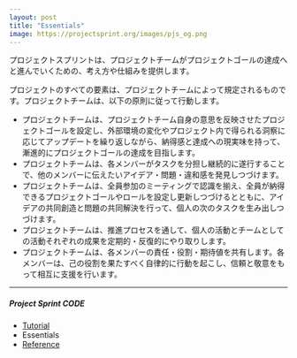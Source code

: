 ```yaml
---
layout: post
title: "Essentials"
image: https://projectsprint.org/images/pjs_og.png
---
```


プロジェクトスプリントは、プロジェクトチームがプロジェクトゴールの達成へと進んでいくための、考え方や仕組みを提供します。

プロジェクトのすべての要素は、プロジェクトチームによって規定されるものです。プロジェクトチームは、以下の原則に従って行動します。

- プロジェクトチームは、プロジェクトチーム自身の意思を反映させたプロジェクトゴールを設定し、外部環境の変化やプロジェクト内で得られる洞察に応じてアップデートを繰り返しながら、納得感と達成への現実味を持って、漸進的にプロジェクトゴールの達成を目指します。
- プロジェクトチームは、各メンバーがタスクを分担し継続的に遂行することで、他のメンバーに伝えたいアイデア・問題・違和感を発見しつづけます。
- プロジェクトチームは、全員参加のミーティングで認識を揃え、全員が納得できるプロジェクトゴールやロールを設定し更新しつづけるとともに、アイデアの共同創造と問題の共同解決を行って、個人の次のタスクを生み出しつづけます。
- プロジェクトチームは、推進プロセスを通して、個人の活動とチームとしての活動それぞれの成果を定期的・反復的にやり取りします。
- プロジェクトチームは、各メンバーの責任・役割・期待値を共有します。各メンバーは、己の役割を果たすべく自律的に行動を起こし、信頼と敬意をもって相互に支援を行います。

---

##### Project Sprint CODE

- [Tutorial](./tutorial/index.md)
- Essentials
- [Reference](./reference.md)
